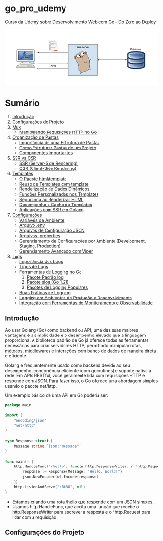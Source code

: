 # go_pro_udemy
    
Curso da Udemy sobre Desenvolvimento Web com Go - Do Zero ao Deploy

![GOlang](/github/banner.png)

# Sumário

1. [Introdução](#introdução)
2. [Configurações do Projeto](#configurações-do-projeto)
3. [Mux](/notes/mux.md#mux)
    * [Manipulando Requisições HTTP no Go](/notes/mux.md#manipulando-requisições-http-no-go)
4. [Organização de Pastas](/notes/structure.md#organização-de-pastas)
    * [Importância de uma Estrutura de Pastas](/notes/structure.md#importância-de-uma-estrutura-de-pastas)
    * [Como Estruturar Pastas de um Projeto](/notes/structure.md#como-estruturar-pastas-de-um-projeto)
    * [Componentes Importantes](/notes/structure.md#componentes-importantes)
5. [SSR vs CSR](/notes/side_render.md#server-side-render-vs-client-side-render)
    * [SSR (Server-Side Rendering)](/notes/side_render.md#ssr-server-side-rendering)
    * [CSR (Client-Side Rendering)](/notes/side_render.md#csr-client-side-rendering)
6. [Templates](/notes/template.md#templates)
    * [O Pacote html/template](/notes/template.md#o-pacote-htmltemplate)
    * [Reuso de Templates com template](/notes/template.md#reuso-de-templates-com-template)
    * [Renderização de Dados Dinâmicos](/notes/template.md#renderização-de-dados-dinâmicos)
    * [Funções Personalizadas nos Templates](/notes/template.md#funções-personalizadas-nos-templates)
    * [Segurança ao Renderizar HTML](/notes/template.md#segurança-ao-renderizar-html)
    * [Desempenho e Cache de Templates](/notes/template.md#desempenho-e-cache-de-templates)
    * [Aplicações com SSR em Golang](/notes/template.md#aplicações-com-ssr-em-golang)
7. [Configurações](/notes/config.md#configurações)
    * [Variáveis de Ambiente](/notes/config.md#variáveis-de-ambiente)
    * [Arquivo .env](/notes/config.md#arquivo-env)
    * [Arquivos de Configuração JSON](/notes/config.md#arquivos-de-configuração-json)
    * [Arquivos .properties](/notes/config.md#arquivos-properties)
    * [Gerenciamento de Configurações por Ambiente (Development, Staging, Production)](/notes/config.md#gerenciamento-de-configurações-por-ambiente-development-staging-production)
    * [Gerenciamento Avançado com Viper](/notes/config.md#gerenciamento-avançado-com-viper)
8. [Logs](/notes/logs.md#logs)
    * [Importância dos Logs](/notes/logs.md#importância-dos-logs)
    * [Tipos de Logs](/notes/logs.md#tipos-de-logs)
    * [Ferramentas de Logging no Go](/notes/logs.md#ferramentas-de-logging-no-go)
        1. [Pacote Padrão log](/notes/logs.md#pacote-padrão-log)
        2. [Pacote slog (Go 1.21)](/notes/logs.md#pacote-slog-go-121)
        3. [Pacotes de Logging Populares](/notes/logs.md#pacotes-de-logging-populares)
    * [Boas Práticas de Logging](/notes/logs.md#boas-práticas-de-logging)
    * [Logging em Ambientes de Produção e Desenvolvimento](/notes/logs.md#logging-em-ambientes-de-produção-e-desenvolvimento)
    * [Integração com Ferramentas de Monitoramento e Observabilidade](/notes/logs.md#integração-com-ferramentas-de-monitoramento-e-observabilidade)

## Introdução

Ao usar Golang (Go) como backend ou API, uma das suas maiores vantagens é a simplicidade e o desempenho elevado que a linguagem proporciona. A biblioteca padrão de Go já oferece todas as ferramentas necessárias para criar servidores HTTP, permitindo manipular rotas, métodos, middlewares e interações com banco de dados de maneira direta e eficiente.

Golang é frequentemente usado como backend devido ao seu desempenho, concorrência eficiente (com goroutines) e suporte nativo a rede. Em APIs RESTful, você geralmente lida com requisições HTTP e responde com JSON. Para fazer isso, o Go oferece uma abordagem simples usando o pacote net/http.

Um exemplo básico de uma API em Go poderia ser:

```go
package main

import (
    "encoding/json"
    "net/http"
)

type Response struct {
    Message string `json:"message"`
}

func main() {
    http.HandleFunc("/hello", func(w http.ResponseWriter, r *http.Request) {
        response := Response{Message: "Hello, World!"}
        json.NewEncoder(w).Encode(response)
    })
    http.ListenAndServe(":8080", nil)
}
```

* Estamos criando uma rota /hello que responde com um JSON simples.
* Usamos http.HandleFunc, que aceita uma função que recebe o http.ResponseWriter para escrever a resposta e o *http.Request para lidar com a requisição.

## Configurações do Projeto